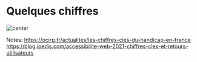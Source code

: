 <!-- .slide: class="with-code-bg-dark" -->

# Quelques chiffres

![center](./assets/images/chiffres.png)

Notes:
https://ocirp.fr/actualites/les-chiffres-cles-du-handicap-en-france
https://blog.ipedis.com/accessibilite-web-2021-chiffres-cles-et-retours-utilisateurs
